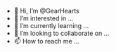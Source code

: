 - 👋 Hi, I’m @GearHearts
- 👀 I’m interested in ...
- 🌱 I’m currently learning ...
- 💞️ I’m looking to collaborate on ...
- 📫 How to reach me ...

<!---
GearHearts/GearHearts is a ✨ special ✨ repository because its `README.md` (this file) appears on your GitHub profile.
You can click the Preview link to take a look at your changes.
--->
